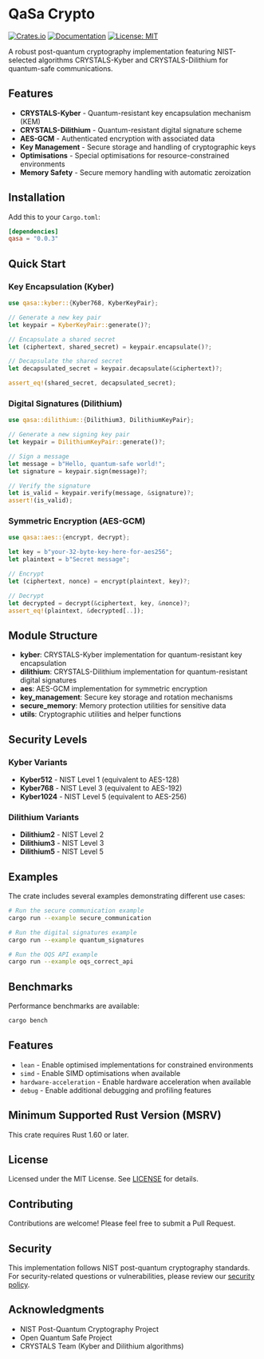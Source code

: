 # QaSa Crypto

[![Crates.io](https://img.shields.io/crates/v/qasa.svg)](https://crates.io/crates/qasa)
[![Documentation](https://docs.rs/qasa/badge.svg)](https://github.com/Djwarf/Qasa/blob/main/Documentation.md)
[![License: MIT](https://img.shields.io/badge/License-MIT-yellow.svg)](https://opensource.org/licenses/MIT)

A robust post-quantum cryptography implementation featuring NIST-selected algorithms CRYSTALS-Kyber and CRYSTALS-Dilithium for quantum-safe communications.

## Features

- **CRYSTALS-Kyber** - Quantum-resistant key encapsulation mechanism (KEM)
- **CRYSTALS-Dilithium** - Quantum-resistant digital signature scheme  
- **AES-GCM** - Authenticated encryption with associated data
- **Key Management** - Secure storage and handling of cryptographic keys
- **Optimisations** - Special optimisations for resource-constrained environments
- **Memory Safety** - Secure memory handling with automatic zeroization

## Installation

Add this to your `Cargo.toml`:

```toml
[dependencies]
qasa = "0.0.3"
```

## Quick Start

### Key Encapsulation (Kyber)

```rust
use qasa::kyber::{Kyber768, KyberKeyPair};

// Generate a new key pair
let keypair = KyberKeyPair::generate()?;

// Encapsulate a shared secret
let (ciphertext, shared_secret) = keypair.encapsulate()?;

// Decapsulate the shared secret
let decapsulated_secret = keypair.decapsulate(&ciphertext)?;

assert_eq!(shared_secret, decapsulated_secret);
```

### Digital Signatures (Dilithium)

```rust
use qasa::dilithium::{Dilithium3, DilithiumKeyPair};

// Generate a new signing key pair
let keypair = DilithiumKeyPair::generate()?;

// Sign a message
let message = b"Hello, quantum-safe world!";
let signature = keypair.sign(message)?;

// Verify the signature
let is_valid = keypair.verify(message, &signature)?;
assert!(is_valid);
```

### Symmetric Encryption (AES-GCM)

```rust
use qasa::aes::{encrypt, decrypt};

let key = b"your-32-byte-key-here-for-aes256";
let plaintext = b"Secret message";

// Encrypt
let (ciphertext, nonce) = encrypt(plaintext, key)?;

// Decrypt
let decrypted = decrypt(&ciphertext, key, &nonce)?;
assert_eq!(plaintext, &decrypted[..]);
```

## Module Structure

- **kyber**: CRYSTALS-Kyber implementation for quantum-resistant key encapsulation
- **dilithium**: CRYSTALS-Dilithium implementation for quantum-resistant digital signatures  
- **aes**: AES-GCM implementation for symmetric encryption
- **key_management**: Secure key storage and rotation mechanisms
- **secure_memory**: Memory protection utilities for sensitive data
- **utils**: Cryptographic utilities and helper functions

## Security Levels

### Kyber Variants
- **Kyber512** - NIST Level 1 (equivalent to AES-128)
- **Kyber768** - NIST Level 3 (equivalent to AES-192) 
- **Kyber1024** - NIST Level 5 (equivalent to AES-256)

### Dilithium Variants  
- **Dilithium2** - NIST Level 2
- **Dilithium3** - NIST Level 3
- **Dilithium5** - NIST Level 5

## Examples

The crate includes several examples demonstrating different use cases:

```bash
# Run the secure communication example
cargo run --example secure_communication

# Run the digital signatures example  
cargo run --example quantum_signatures

# Run the OQS API example
cargo run --example oqs_correct_api
```

## Benchmarks

Performance benchmarks are available:

```bash
cargo bench
```

## Features

- `lean` - Enable optimised implementations for constrained environments
- `simd` - Enable SIMD optimisations when available
- `hardware-acceleration` - Enable hardware acceleration when available
- `debug` - Enable additional debugging and profiling features

## Minimum Supported Rust Version (MSRV)

This crate requires Rust 1.60 or later.

## License

Licensed under the MIT License. See [LICENSE](LICENSE) for details.

## Contributing

Contributions are welcome! Please feel free to submit a Pull Request.

## Security

This implementation follows NIST post-quantum cryptography standards. For security-related questions or vulnerabilities, please review our [security policy](security_review.md).

## Acknowledgments

- NIST Post-Quantum Cryptography Project
- Open Quantum Safe Project  
- CRYSTALS Team (Kyber and Dilithium algorithms) 